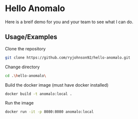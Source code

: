 
# Hello Anomalo

Here is a breif demo for you and your team to see what I can do.



## Usage/Examples
Clone the repository
```bash
git clone https://github.com/ryjohnson92/hello-anomalo.git
```
Change directory
```bash
cd .\hello-anomalo\
```
Build the docker image (must have docker installed)
```bash
docker build -t anomalo:local .
```
Run the image
```bash
docker run -it -p 8080:8080 anomalo:local
```

